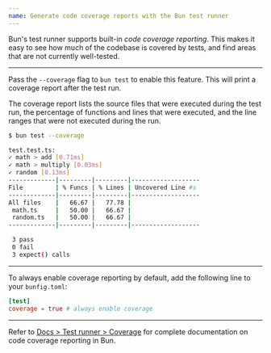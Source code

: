 ```yaml
---
name: Generate code coverage reports with the Bun test runner
---
```


Bun's test runner supports built-in _code coverage reporting_. This makes it easy to see how much of the codebase is covered by tests, and find areas that are not currently well-tested.

---

Pass the `--coverage` flag to `bun test` to enable this feature. This will print a coverage report after the test run.

The coverage report lists the source files that were executed during the test run, the percentage of functions and lines that were executed, and the line ranges that were not executed during the run.

```sh
$ bun test --coverage

test.test.ts:
✓ math > add [0.71ms]
✓ math > multiply [0.03ms]
✓ random [0.13ms]
-------------|---------|---------|-------------------
File         | % Funcs | % Lines | Uncovered Line #s
-------------|---------|---------|-------------------
All files    |   66.67 |   77.78 |
 math.ts     |   50.00 |   66.67 |
 random.ts   |   50.00 |   66.67 |
-------------|---------|---------|-------------------

 3 pass
 0 fail
 3 expect() calls
```

---

To always enable coverage reporting by default, add the following line to your `bunfig.toml`:

```toml
[test]
coverage = true # always enable coverage
```

---

Refer to [Docs > Test runner > Coverage](/docs/test/coverage) for complete documentation on code coverage reporting in Bun.
